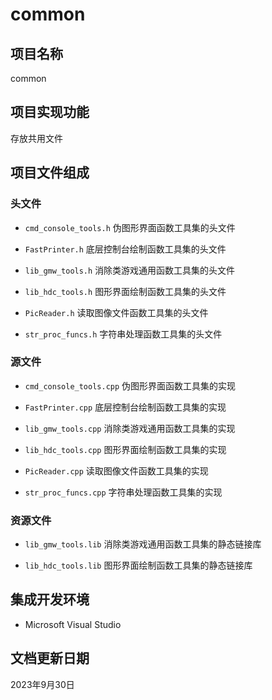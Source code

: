 # common

## 项目名称

common

## 项目实现功能

存放共用文件

## 项目文件组成

### 头文件

* `cmd_console_tools.h`
伪图形界面函数工具集的头文件

* `FastPrinter.h`
底层控制台绘制函数工具集的头文件

* `lib_gmw_tools.h`
消除类游戏通用函数工具集的头文件

* `lib_hdc_tools.h`
图形界面绘制函数工具集的头文件

* `PicReader.h`
读取图像文件函数工具集的头文件

* `str_proc_funcs.h`
字符串处理函数工具集的头文件

### 源文件

* `cmd_console_tools.cpp`
伪图形界面函数工具集的实现

* `FastPrinter.cpp`
底层控制台绘制函数工具集的实现

* `lib_gmw_tools.cpp`
消除类游戏通用函数工具集的实现

* `lib_hdc_tools.cpp`
图形界面绘制函数工具集的实现

* `PicReader.cpp`
读取图像文件函数工具集的实现

* `str_proc_funcs.cpp`
字符串处理函数工具集的实现

### 资源文件

* `lib_gmw_tools.lib`
消除类游戏通用函数工具集的静态链接库

* `lib_hdc_tools.lib`
图形界面绘制函数工具集的静态链接库

## 集成开发环境

* Microsoft Visual Studio

## 文档更新日期

2023年9月30日
